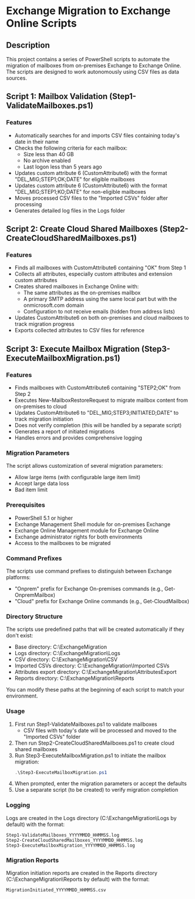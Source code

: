 # Exchange Migration to Exchange Online Scripts

## Description
This project contains a series of PowerShell scripts to automate the migration of mailboxes from on-premises Exchange to Exchange Online. The scripts are designed to work autonomously using CSV files as data sources.

## Script 1: Mailbox Validation (Step1-ValidateMailboxes.ps1)

### Features
- Automatically searches for and imports CSV files containing today's date in their name
- Checks the following criteria for each mailbox:
  - Size less than 40 GB
  - No archive enabled
  - Last logon less than 5 years ago
- Updates custom attribute 6 (CustomAttribute6) with the format "DEL_MIG;STEP1;OK;DATE" for eligible mailboxes
- Updates custom attribute 6 (CustomAttribute6) with the format "DEL_MIG;STEP1;KO;DATE" for non-eligible mailboxes
- Moves processed CSV files to the "Imported CSVs" folder after processing
- Generates detailed log files in the Logs folder

## Script 2: Create Cloud Shared Mailboxes (Step2-CreateCloudSharedMailboxes.ps1)

### Features
- Finds all mailboxes with CustomAttribute6 containing "OK" from Step 1
- Collects all attributes, especially custom attributes and extension custom attributes
- Creates shared mailboxes in Exchange Online with:
  - The same attributes as the on-premises mailbox
  - A primary SMTP address using the same local part but with the onmicrosoft.com domain
  - Configuration to not receive emails (hidden from address lists)
- Updates CustomAttribute6 on both on-premises and cloud mailboxes to track migration progress
- Exports collected attributes to CSV files for reference

## Script 3: Execute Mailbox Migration (Step3-ExecuteMailboxMigration.ps1)

### Features
- Finds mailboxes with CustomAttribute6 containing "STEP2;OK" from Step 2
- Executes New-MailboxRestoreRequest to migrate mailbox content from on-premises to cloud
- Updates CustomAttribute6 to "DEL_MIG;STEP3;INITIATED;DATE" to track migration initiation
- Does not verify completion (this will be handled by a separate script)
- Generates a report of initiated migrations
- Handles errors and provides comprehensive logging

### Migration Parameters
The script allows customization of several migration parameters:
- Allow large items (with configurable large item limit)
- Accept large data loss
- Bad item limit

### Prerequisites
- PowerShell 5.1 or higher
- Exchange Management Shell module for on-premises Exchange
- Exchange Online Management module for Exchange Online
- Exchange administrator rights for both environments
- Access to the mailboxes to be migrated

### Command Prefixes
The scripts use command prefixes to distinguish between Exchange platforms:
- "Onprem" prefix for Exchange On-premises commands (e.g., Get-OnpremMailbox)
- "Cloud" prefix for Exchange Online commands (e.g., Get-CloudMailbox)

### Directory Structure
The scripts use predefined paths that will be created automatically if they don't exist:
- Base directory: C:\ExchangeMigration
- Logs directory: C:\ExchangeMigration\Logs
- CSV directory: C:\ExchangeMigration\CSV
- Imported CSVs directory: C:\ExchangeMigration\Imported CSVs
- Attributes export directory: C:\ExchangeMigration\AttributesExport
- Reports directory: C:\ExchangeMigration\Reports

You can modify these paths at the beginning of each script to match your environment.

### Usage
1. First run Step1-ValidateMailboxes.ps1 to validate mailboxes
   - CSV files with today's date will be processed and moved to the "Imported CSVs" folder
2. Then run Step2-CreateCloudSharedMailboxes.ps1 to create cloud shared mailboxes
3. Run Step3-ExecuteMailboxMigration.ps1 to initiate the mailbox migration:
   ```powershell
   .\Step3-ExecuteMailboxMigration.ps1
   ```
4. When prompted, enter the migration parameters or accept the defaults
5. Use a separate script (to be created) to verify migration completion

### Logging
Logs are created in the Logs directory (C:\ExchangeMigration\Logs by default) with the format:
```
Step1-ValidateMailboxes_YYYYMMDD_HHMMSS.log
Step2-CreateCloudSharedMailboxes_YYYYMMDD_HHMMSS.log
Step3-ExecuteMailboxMigration_YYYYMMDD_HHMMSS.log
```

### Migration Reports
Migration initiation reports are created in the Reports directory (C:\ExchangeMigration\Reports by default) with the format:
```
MigrationInitiated_YYYYMMDD_HHMMSS.csv
```
